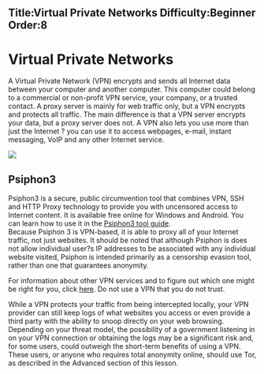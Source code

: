 Title:Virtual Private Networks
Difficulty:Beginner
Order:8
---
<h1>Virtual Private Networks</h1><p>A Virtual Private Network (VPN) encrypts and sends all Internet data between your computer and another computer. This computer could belong to a commercial or non-profit VPN service, your company, or a trusted contact. A proxy server is mainly for web traffic only, but a VPN encrypts and protects all traffic. The main difference is that a VPN server encrypts your data, but a proxy server does not. A VPN also lets you use more than just the Internet ? you can use it to access webpages, e-mail, instant messaging, VoIP and any other Internet service. </p><img src="internetb4.png"><h2>Psiphon3</h2><p>Psiphon3 is a secure, public circumvention tool that combines VPN, SSH and HTTP Proxy technology to provide you with uncensored access to Internet content. It is available free online for Windows and Android. You can learn how to use it in the <a href="umbrella://lesson/psiphon">Psiphon3 tool guide</a>.<br>Because Psiphon 3 is VPN-based, it is able to proxy all of your Internet traffic, not just websites. It should be noted that although Psiphon is does not allow individual user?s IP addresses to be associated with any individual website visited, Psiphon is intended primarily as a censorship evasion tool, rather than one that guarantees anonymity.</p><p>For information about other VPN services and to figure out which one might be right for you, click <a href="http://torrentfreak.com/which-vpn-services-take-your-anonymity-seriously-2014-edition-140315/">here</a>. Do not use a VPN that you do not trust.</p><p>While a VPN protects your traffic from being intercepted locally, your VPN provider can still keep logs of what websites you access or even provide a third party with the ability to snoop directly on your web browsing. Depending on your threat model, the possibility of a government listening in on your VPN connection or obtaining the logs may be a significant risk and, for some users, could outweigh the short-term benefits of using a VPN. These users, or anyone who requires total anonymity online, should use Tor, as described in the Advanced section of this lesson.</p>